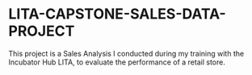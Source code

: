 # LITA-CAPSTONE-SALES-DATA-PROJECT
This project is a Sales Analysis I conducted during my training with the Incubator Hub LITA, to evaluate the performance of a retail store. 
